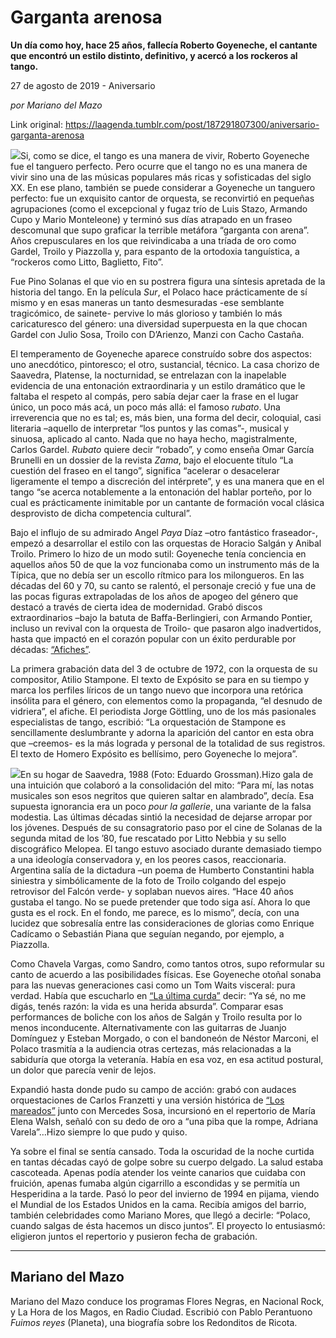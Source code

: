 # Garganta arenosa

**Un día como hoy, hace 25 años, fallecía Roberto Goyeneche, el cantante que encontró un estilo distinto, definitivo, y acercó a los rockeros al tango.**

27 de agosto de 2019 - Aniversario

_por Mariano del Mazo_

Link original: https://laagenda.tumblr.com/post/187291807300/aniversario-garganta-arenosa

![](https://64.media.tumblr.com/916cd30c62736a0b6b9e29b9eb20f10e/deebd57ae5d71431-73/s500x750/827e6ab9fb80f0c035b1ff8e952a6aa233b537a0.jpg)Si, como se dice, el tango es una manera de vivir, Roberto Goyeneche fue el tanguero perfecto. Pero ocurre que el tango no es una manera de vivir sino una de las músicas populares más ricas y sofisticadas del siglo XX. En ese plano, también se puede considerar a Goyeneche un tanguero perfecto: fue un exquisito cantor de orquesta, se reconvirtió en pequeñas agrupaciones (como el excepcional y fugaz trío de Luis Stazo, Armando Cupo y Mario Monteleone) y terminó sus días atrapado en un fraseo descomunal que supo graficar la terrible metáfora “garganta con arena”. Años crepusculares en los que reivindicaba a una tríada de oro como Gardel, Troilo y Piazzolla y, para espanto de la ortodoxia tanguística, a “rockeros como Litto, Baglietto, Fito”.

Fue Pino Solanas el que vio en su postrera figura una síntesis apretada de la historia del tango. En la película *Sur*, el Polaco hace prácticamente de sí mismo y en esas maneras un tanto desmesuradas -ese semblante tragicómico, de sainete- pervive lo más glorioso y también lo más caricaturesco del género: una diversidad superpuesta en la que chocan Gardel con Julio Sosa, Troilo con D’Arienzo, Manzi con Cacho Castaña. 

El temperamento de Goyeneche aparece construído sobre dos aspectos: uno anecdótico, pintoresco; el otro, sustancial, técnico. La casa chorizo de Saavedra, Platense, la nocturnidad, se entrelazan con la inapelable evidencia de una entonación extraordinaria y un estilo dramático que le faltaba el respeto al compás, pero sabía dejar caer la frase en el lugar único, un poco más acá, un poco más allá: el famoso *rubato*. Una irreverencia que no es tal; es, más bien, una forma del decir, coloquial, casi literaria –aquello de interpretar “los puntos y las comas”-, musical y sinuosa, aplicado al canto. Nada que no haya hecho, magistralmente, Carlos Gardel. *Rubato* quiere decir “robado”, y como enseña Omar García Brunelli en un dossier de la revista *Zama*, bajo el elocuente título “La cuestión del fraseo en el tango”, significa “acelerar o desacelerar ligeramente el tempo a discreción del intérprete”, y es una manera que en el tango “se acerca notablemente a la entonación del hablar porteño, por lo cual es prácticamente inimitable por un cantante de formación vocal clásica desprovisto de dicha competencia cultural”.

Bajo el influjo de su admirado Angel *Paya* Díaz –otro fantástico fraseador-, empezó a desarrollar el estilo con las orquestas de Horacio Salgán y Anibal Troilo. Primero lo hizo de un modo sutil: Goyeneche tenía conciencia en aquellos años 50 de que la voz funcionaba como un instrumento más de la Típica, que no debía ser un escollo rítmico para los milongueros. En las décadas del 60 y 70, su canto se ralentó, el personaje creció y fue una de las pocas figuras extrapoladas de los años de apogeo del género que destacó a través de cierta idea de modernidad. Grabó discos extraordinarios –bajo la batuta de Baffa-Berlingieri, con Armando Pontier, incluso un revival con la orquesta de Troilo- que pasaron algo inadvertidos, hasta que impactó en el corazón popular con un éxito perdurable por décadas: [“Afiches”](https://www.youtube.com/watch?v=JSYXbNTNo3s).

La primera grabación data del 3 de octubre de 1972, con la orquesta de su compositor, Atilio Stampone. El texto de Expósito se para en su tiempo y marca los perfiles líricos de un tango nuevo que incorpora una retórica insólita para el género, con elementos como la propaganda, “el desnudo de vidriera”, el afiche. El periodista Jorge Göttling, uno de los más pasionales especialistas de tango, escribió: “La orquestación de Stampone es sencillamente deslumbrante y adorna la aparición del cantor en esta obra que –creemos- es la más lograda y personal de la totalidad de sus registros. El texto de Homero Expósito es bellísimo, pero Goyeneche lo mejora”.

![](https://64.media.tumblr.com/916cd30c62736a0b6b9e29b9eb20f10e/deebd57ae5d71431-73/s500x750/827e6ab9fb80f0c035b1ff8e952a6aa233b537a0.jpg)En su hogar de Saavedra, 1988 (Foto: Eduardo Grossman).Hizo gala de una intuición que colaboró a la consolidación del mito: “Para mí, las notas musicales son esos negritos que quieren saltar en alambrado”, decía. Esa supuesta ignorancia era un poco *pour la gallerie*, una variante de la falsa modestia. Las últimas décadas sintió la necesidad de dejarse arropar por los jóvenes. Después de su consagratorio paso por el cine de Solanas de la segunda mitad de los ’80, fue rescatado por Litto Nebbia y su sello discográfico Melopea. El tango estuvo asociado durante demasiado tiempo a una ideología conservadora y, en los peores casos, reaccionaria. Argentina salía de la dictadura –un poema de Humberto Constantini habla siniestra y simbólicamente de la foto de Troilo colgando del espejo retrovisor del Falcón verde- y soplaban nuevos aires. “Hace 40 años gustaba el tango. No se puede pretender que todo siga así. Ahora lo que gusta es el rock. En el fondo, me parece, es lo mismo”, decía, con una lucidez que sobresalía entre las consideraciones de glorias como Enrique Cadícamo o Sebastián Piana que seguían negando, por ejemplo, a Piazzolla.

Como Chavela Vargas, como Sandro, como tantos otros, supo reformular su canto de acuerdo a las posibilidades físicas. Ese Goyeneche otoñal sonaba para las nuevas generaciones casi como un Tom Waits visceral: pura verdad. Había que escucharlo en [“La última curda”](https://www.youtube.com/watch?v=9aVRy-uAWEY) decir: “Ya sé, no me digás, tenés razón: la vida es una herida absurda”. Comparar esas performances de boliche con los años de Salgán y Troilo resulta por lo menos inconducente. Alternativamente con las guitarras de Juanjo Domínguez y Esteban Morgado, o con el bandoneón de Néstor Marconi, el Polaco trasmitía a la audiencia otras certezas, más relacionadas a la sabiduría que otorga la veteranía. Había en esa voz, en esa actitud postural, un dolor que parecía venir de lejos. 

Expandió hasta donde pudo su campo de acción: grabó con audaces orquestaciones de Carlos Franzetti y una versión histórica de [“Los mareados”](https://www.youtube.com/watch?v=-UxwzzQFSm8) junto con Mercedes Sosa, incursionó en el repertorio de María Elena Walsh, señaló con su dedo de oro a “una piba que la rompe, Adriana Varela”…Hizo siempre lo que pudo y quiso.

Ya sobre el final se sentía cansado. Toda la oscuridad de la noche curtida en tantas décadas cayó de golpe sobre su cuerpo delgado. La salud estaba cascoteada. Apenas podía atender los veinte canarios que cuidaba con fruición, apenas fumaba algún cigarrillo a escondidas y se permitía un Hesperidina a la tarde. Pasó lo peor del invierno de 1994 en pijama, viendo el Mundial de los Estados Unidos en la cama. Recibía amigos del barrio, también celebridades como Mariano Mores, que llegó a decirle: “Polaco, cuando salgas de ésta hacemos un disco juntos”. El proyecto lo entusiasmó: eligieron juntos el repertorio y pusieron fecha de grabación.

  




---

 Mariano del Mazo
-----------------

 Mariano del Mazo conduce los programas Flores Negras, en Nacional Rock, y La Hora de los Magos, en Radio Ciudad. Escribió con Pablo Perantuono *Fuimos reyes* (Planeta), una biografía sobre los Redonditos de Ricota.


